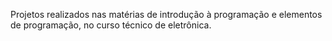 Projetos realizados nas matérias de introdução à programação e elementos de programação, no curso técnico de eletrônica.
